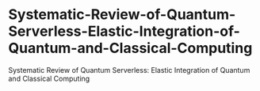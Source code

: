 # Systematic-Review-of-Quantum-Serverless-Elastic-Integration-of-Quantum-and-Classical-Computing
Systematic Review of Quantum Serverless: Elastic Integration of Quantum and Classical Computing
